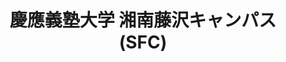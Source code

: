 ---
title: "慶應義塾大学 湘南藤沢キャンパス (SFC)"
type: "organization"
subtype: "university"
tags: ["sfc", "university", "keio-university"]
links:
  - https://www.sfc.keio.ac.jp/
summary: "慶應義塾大学の湘南藤沢キャンパス（SFC）。総合政策学部と環境情報学部、看護医療学部の3学部と、政策・メディア研究科、健康マネジメント研究科の2つの大学院研究科から構成される。学際的で問題発見・解決を重視した教育・研究を特徴とする。"
--- 